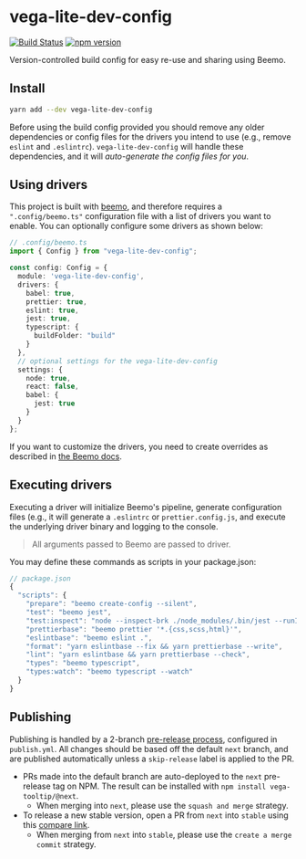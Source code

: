 # vega-lite-dev-config

[![Build Status](https://github.com/vega/vega-lite-dev-config/workflows/Test/badge.svg)](https://github.com/vega/vega-lite-dev-config/actions)
[![npm version](https://img.shields.io/npm/v/vega-lite-dev-config.svg)](https://www.npmjs.com/package/vega-lite-dev-config)

Version-controlled build config for easy re-use and sharing using Beemo.

## Install

```sh
yarn add --dev vega-lite-dev-config
```

Before using the build config provided you should remove any older dependencies or config files for the drivers you intend to use (e.g., remove `eslint` and `.eslintrc`). `vega-lite-dev-config` will handle these dependencies, and it will _auto-generate the config files for you_.

## Using drivers

This project is built with [beemo](https://github.com/milesj/beemo), and therefore requires a `".config/beemo.ts"` configuration file with a list of drivers you want to enable. You can optionally configure some drivers as shown below:

```ts
// .config/beemo.ts
import { Config } from "vega-lite-dev-config";

const config: Config = {
  module: 'vega-lite-dev-config',
  drivers: {
    babel: true,
    prettier: true,
    eslint: true,
    jest: true,
    typescript: {
      buildFolder: "build"
    }
  },
  // optional settings for the vega-lite-dev-config
  settings: {
    node: true,
    react: false,
    babel: {
      jest: true
    }
  }
};
```

If you want to customize the drivers, you need to create overrides as described in [the Beemo docs](https://beemo.dev/docs/consumer#overriding-configs).

## Executing drivers

Executing a driver will initialize Beemo's pipeline, generate configuration files (e.g., it will generate a `.eslintrc` or `prettier.config.js`, and execute the underlying driver binary and logging to the console.

> All arguments passed to Beemo are passed to driver.

You may define these commands as scripts in your package.json:

```js
// package.json
{
  "scripts": {
    "prepare": "beemo create-config --silent",
    "test": "beemo jest",
    "test:inspect": "node --inspect-brk ./node_modules/.bin/jest --runInBand",
    "prettierbase": "beemo prettier '*.{css,scss,html}'",
    "eslintbase": "beemo eslint .",
    "format": "yarn eslintbase --fix && yarn prettierbase --write",
    "lint": "yarn eslintbase && yarn prettierbase --check",
    "types": "beemo typescript",
    "types:watch": "beemo typescript --watch"
  }
}
```

## Publishing

Publishing is handled by a 2-branch [pre-release process](https://intuit.github.io/auto/docs/generated/shipit#next-branch-default), configured in `publish.yml`. All changes should be based off the default `next` branch, and are published automatically unless a `skip-release` label is applied to the PR.

- PRs made into the default branch are auto-deployed to the `next` pre-release tag on NPM. The result can be installed with `npm install vega-tooltip/@next`.
  - When merging into `next`, please use the `squash and merge` strategy.
- To release a new stable version, open a PR from `next` into `stable` using this [compare link](https://github.com/vega/vega-lite-dev-config/compare/stable...next).
  - When merging from `next` into `stable`, please use the `create a merge commit` strategy.
